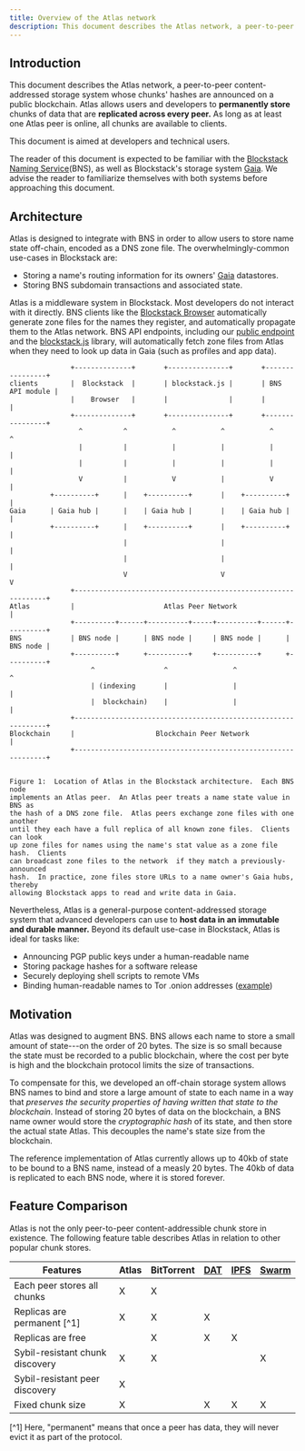```yaml
---
title: Overview of the Atlas network
description: This document describes the Atlas network, a peer-to-peer content-addressed storage system whose chunks' hashes are announced on a public blockchain.
---
```


## Introduction

This document describes the Atlas network, a peer-to-peer content-addressed
storage system whose chunks' hashes are announced on a public blockchain. Atlas
allows users and developers to **permanently store** chunks of data that are
**replicated across every peer.** As long as at least one Atlas peer is online,
all chunks are available to clients.

This document is aimed at developers and technical users.

The reader of this document is expected to be familiar with the [Blockstack Naming Service](/core/naming/introduction)(BNS),
as well as Blockstack's storage system [Gaia](https://github.com/blockstack/gaia). We advise the reader
to familiarize themselves with both systems before approaching this document.

## Architecture

Atlas is designed to integrate with BNS in order to allow users to
store name state off-chain, encoded as a DNS zone file.
The overwhelmingly-common use-cases in Blockstack are:

- Storing a name's routing information for its owners' [Gaia](https://github.com/blockstack/gaia)
  datastores.
- Storing BNS subdomain transactions and associated state.

Atlas is a middleware system in Blockstack. Most developers do not
interact with it directly. BNS clients like the
[Blockstack Browser](https://github.com/blockstack/blockstack-browser)
automatically generate zone files for the names they register, and automatically
propagate them to the Atlas network. BNS API endpoints, including our
[public endpoint](https://core.blockstack.org) and the
[blockstack.js](https://github.com/blockstack/blockstack.js) library,
will automatically fetch zone files from Atlas when they need to look
up data in Gaia (such as profiles and app data).

```
               +--------------+       +---------------+       +----------------+
clients        |  Blockstack  |       | blockstack.js |       | BNS API module |
               |    Browser   |       |               |       |                |
               +--------------+       +---------------+       +----------------+
                 ^          ^           ^           ^           ^            ^
                 |          |           |           |           |            |
                 |          |           |           |           |            |
                 V          |           V           |           V            |
          +----------+      |    +----------+       |    +----------+        |
Gaia      | Gaia hub |      |    | Gaia hub |       |    | Gaia hub |        |
          +----------+      |    +----------+       |    +----------+        |
                            |                       |                        |
                            |                       |                        |
                            V                       V                        V
               +---------------------------------------------------------------+
Atlas          |                      Atlas Peer Network                       |
               +----------+------+----------+-----+----------+------+----------+
BNS            | BNS node |      | BNS node |     | BNS node |      | BNS node |
               +----------+      +----------+     +----------+      +----------+
                    ^                 ^                ^                 ^
                    | (indexing       |                |                 |
                    |  blockchain)    |                |                 |
               +---------------------------------------------------------------+
Blockchain     |                    Blockchain Peer Network                    |
               +---------------------------------------------------------------+


Figure 1:  Location of Atlas in the Blockstack architecture.  Each BNS node
implements an Atlas peer.  An Atlas peer treats a name state value in BNS as
the hash of a DNS zone file.  Atlas peers exchange zone files with one another
until they each have a full replica of all known zone files.  Clients can look
up zone files for names using the name's stat value as a zone file hash.  Clients
can broadcast zone files to the network  if they match a previously-announced
hash.  In practice, zone files store URLs to a name owner's Gaia hubs, thereby
allowing Blockstack apps to read and write data in Gaia.
```

Nevertheless, Atlas is a general-purpose content-addressed storage
system that advanced developers can use to **host data in an immutable
and durable manner.** Beyond its default use-case in Blockstack,
Atlas is ideal for tasks like:

- Announcing PGP public keys under a human-readable name
- Storing package hashes for a software release
- Securely deploying shell scripts to remote VMs
- Binding human-readable names to Tor .onion addresses
  ([example](https://github.com/blockstack-packages/blockstack-tor))

## Motivation

Atlas was designed to augment BNS. BNS allows each name to store a small
amount of state---on the order of 20 bytes. The size is so small because the
state must be recorded to a public blockchain, where the cost per byte is
high and the blockchain protocol limits the size of transactions.

To compensate for this, we developed an off-chain storage system allows BNS
names to bind and store a large amount of state to each name in a way that
_preserves the security properties of having written that state to the
blockchain_. Instead of storing 20 bytes of data on the blockchain, a BNS name
owner would store the _cryptographic hash_ of its state, and then store the actual state
Atlas. This decouples the name's state size from the blockchain.

The reference implementation of Atlas currently allows up to 40kb of state to be
bound to a BNS name, instead of a measly 20 bytes. The 40kb of data is
replicated to each BNS node, where it is stored forever.

## Feature Comparison

Atlas is not the only peer-to-peer content-addressible chunk store in existence. The following
feature table describes Atlas in relation to other popular chunk stores.

| **Features**                    | Atlas | BitTorrent | [DAT](https://datproject.org/) | [IPFS](https://ipfs.io) | [Swarm](https://github.com/ethersphere/swarm) |
| ------------------------------- | ----- | ---------- | ------------------------------ | ----------------------- | --------------------------------------------- |
| Each peer stores all chunks     | X     | X          |                                |                         |                                               |
| Replicas are permanent [^1]     | X     | X          | X                              |                         |                                               |
| Replicas are free               |       | X          | X                              | X                       |                                               |
| Sybil-resistant chunk discovery | X     | X          |                                |                         | X                                             |
| Sybil-resistant peer discovery  | X     |            |                                |                         |                                               |
| Fixed chunk size                | X     |            | X                              | X                       | X                                             |

[^1] Here, "permanent" means that once a peer has data, they will never evict it
as part of the protocol.
